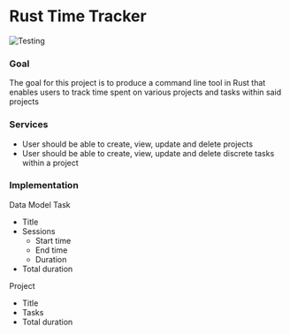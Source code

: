 # Rust Time Tracker
![Testing](https://github.com/ejendret/rust-time-tracker/actions/workflows/rust.yml/badge.svg)

### Goal
The goal for this project is to produce a command line tool in Rust that enables users to track time spent on various projects and tasks within said projects

### Services
- User should be able to create, view, update and delete projects
- User should be able to create, view, update and delete discrete tasks within a project

### Implementation
Data Model
Task
- Title
- Sessions
  - Start time
  - End time
  - Duration
- Total duration

Project
- Title
- Tasks
- Total duration
